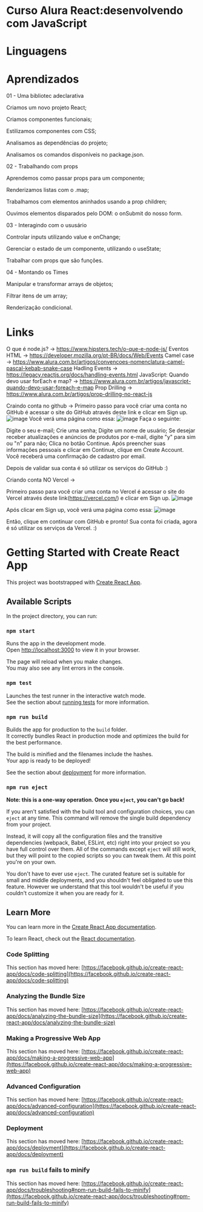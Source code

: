 # Curso Alura React:desenvolvendo com JavaScript

# Linguagens

# Aprendizados

01 - Uma bibliotec adeclarativa

Criamos um novo projeto React;

Criamos componentes funcionais;

Estilizamos componentes com CSS;

Analisamos as dependências do projeto;

Analisamos os comandos disponíveis no package.json.

02 - Trabalhando com props

Aprendemos como passar props para um componente;

Renderizamos listas com o .map;

Trabalhamos com elementos aninhados usando a prop children;

Ouvimos elementos disparados pelo DOM: o onSubmit do nosso form.

03 - Interagindo com o ususário

Controlar inputs utilizando value e onChange;

Gerenciar o estado de um componente, utilizando o useState;

Trabalhar com props que são funções.

04 - Montando os Times

Manipular e transformar arrays de objetos;

Filtrar itens de um array;

Renderização condicional.

# Links 
O que é node.js? -> https://www.hipsters.tech/o-que-e-node-js/
Eventos HTML -> https://developer.mozilla.org/pt-BR/docs/Web/Events
Camel case -> https://www.alura.com.br/artigos/convencoes-nomenclatura-camel-pascal-kebab-snake-case
Hadling Events -> https://legacy.reactjs.org/docs/handling-events.html
JavaScript: Quando devo usar forEach e map? -> https://www.alura.com.br/artigos/javascript-quando-devo-usar-foreach-e-map
Prop Drilling -> https://www.alura.com.br/artigos/prop-drilling-no-react-js

Craindo conta no github -> 
Primeiro passo para você criar uma conta no GitHub é acessar o site do GitHub através deste link e clicar em Sign up.
![image](https://user-images.githubusercontent.com/104031152/232596639-6b53a1a3-6e3e-4083-86cb-8475a15fc6df.png)
Você verá uma página como essa:
![image](https://user-images.githubusercontent.com/104031152/232596679-e6aa6fd9-66a9-41a7-951c-90f1068af198.png)
Faça o seguinte:

Digite o seu e-mail;
Crie uma senha;
Digite um nome de usuário;
Se desejar receber atualizações e anúncios de produtos por e-mail, digite "y" para sim ou "n" para não;
Clica no botão Continue.
Após preencher suas informações pessoais e clicar em Continue, clique em Create Account. Você receberá uma confirmação de cadastro por email.

Depois de validar sua conta é só utilizar os serviços do GitHub :)

Criando conta NO Vercel ->

Primeiro passo para você criar uma conta no Vercel é acessar o site do Vercel através deste link(https://vercel.com/) e clicar em Sign up.
![image](https://user-images.githubusercontent.com/104031152/232597034-056972e7-6375-4913-9737-a401688b3a42.png)

Após clicar em Sign up, você verá uma página como essa:
![image](https://user-images.githubusercontent.com/104031152/232597081-4f6f672a-0b5b-4016-9614-a4662eda663d.png)

Então, clique em continuar com GitHub e pronto! Sua conta foi criada, agora é só utilizar os serviços da Vercel. :)




# Getting Started with Create React App

This project was bootstrapped with [Create React App](https://github.com/facebook/create-react-app).

## Available Scripts

In the project directory, you can run:

### `npm start`

Runs the app in the development mode.\
Open [http://localhost:3000](http://localhost:3000) to view it in your browser.

The page will reload when you make changes.\
You may also see any lint errors in the console.

### `npm test`

Launches the test runner in the interactive watch mode.\
See the section about [running tests](https://facebook.github.io/create-react-app/docs/running-tests) for more information.

### `npm run build`

Builds the app for production to the `build` folder.\
It correctly bundles React in production mode and optimizes the build for the best performance.

The build is minified and the filenames include the hashes.\
Your app is ready to be deployed!

See the section about [deployment](https://facebook.github.io/create-react-app/docs/deployment) for more information.

### `npm run eject`

**Note: this is a one-way operation. Once you `eject`, you can't go back!**

If you aren't satisfied with the build tool and configuration choices, you can `eject` at any time. This command will remove the single build dependency from your project.

Instead, it will copy all the configuration files and the transitive dependencies (webpack, Babel, ESLint, etc) right into your project so you have full control over them. All of the commands except `eject` will still work, but they will point to the copied scripts so you can tweak them. At this point you're on your own.

You don't have to ever use `eject`. The curated feature set is suitable for small and middle deployments, and you shouldn't feel obligated to use this feature. However we understand that this tool wouldn't be useful if you couldn't customize it when you are ready for it.

## Learn More

You can learn more in the [Create React App documentation](https://facebook.github.io/create-react-app/docs/getting-started).

To learn React, check out the [React documentation](https://reactjs.org/).

### Code Splitting

This section has moved here: [https://facebook.github.io/create-react-app/docs/code-splitting](https://facebook.github.io/create-react-app/docs/code-splitting)

### Analyzing the Bundle Size

This section has moved here: [https://facebook.github.io/create-react-app/docs/analyzing-the-bundle-size](https://facebook.github.io/create-react-app/docs/analyzing-the-bundle-size)

### Making a Progressive Web App

This section has moved here: [https://facebook.github.io/create-react-app/docs/making-a-progressive-web-app](https://facebook.github.io/create-react-app/docs/making-a-progressive-web-app)

### Advanced Configuration

This section has moved here: [https://facebook.github.io/create-react-app/docs/advanced-configuration](https://facebook.github.io/create-react-app/docs/advanced-configuration)

### Deployment

This section has moved here: [https://facebook.github.io/create-react-app/docs/deployment](https://facebook.github.io/create-react-app/docs/deployment)

### `npm run build` fails to minify

This section has moved here: [https://facebook.github.io/create-react-app/docs/troubleshooting#npm-run-build-fails-to-minify](https://facebook.github.io/create-react-app/docs/troubleshooting#npm-run-build-fails-to-minify)
